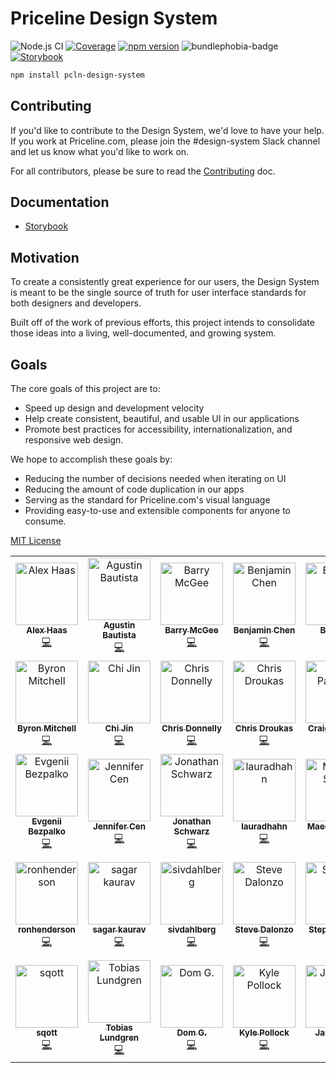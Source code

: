 # Priceline Design System

![Node.js CI](https://github.com/priceline/design-system/workflows/Node.js%20CI/badge.svg)
[![Coverage][coverage-badge]][coverage]
[![npm version][npm version]][npm version]
![bundlephobia-badge]
[![Storybook](https://cdn.jsdelivr.net/gh/storybookjs/brand@master/badge/badge-storybook.svg)][storybook]

```sh
npm install pcln-design-system
```

## Contributing

If you'd like to contribute to the Design System, we'd love to have your help. If you work at Priceline.com, please join the #design-system Slack channel and let us know what you'd like to work on.

For all contributors, please be sure to read the [Contributing](CONTRIBUTING.md) doc.

## Documentation

- [Storybook][storybook]

## Motivation

To create a consistently great experience for our users, the Design System is meant to be the single source of truth for user interface standards for both designers and developers.

Built off of the work of previous efforts, this project intends to consolidate those ideas into a living, well-documented, and growing system.

## Goals

The core goals of this project are to:

- Speed up design and development velocity
- Help create consistent, beautiful, and usable UI in our applications
- Promote best practices for accessibility, internationalization, and
  responsive web design.

We hope to accomplish these goals by:

- Reducing the number of decisions needed when iterating on UI
- Reducing the amount of code duplication in our apps
- Serving as the standard for Priceline.com's visual language
- Providing easy-to-use and extensible components for anyone to consume.

[MIT License](LICENSE.md)

<!-- ALL-CONTRIBUTORS-LIST:START - Do not remove or modify this section -->
<!-- prettier-ignore-start -->
<!-- markdownlint-disable -->
<table>
  <tr>
    <td align="center"><a href="https://github.com/haasalex16"><img src="https://avatars3.githubusercontent.com/u/10518812?v=4" width="100px;" alt="Alex Haas"/><br /><sub><b>Alex Haas</b></sub></a><br /><a href="https://github.com/Priceline/design-system/commits?author=haasalex16" title="Code">💻</a></td>
    <td align="center"><a href="http://www.agustinbautista.com/"><img src="https://avatars0.githubusercontent.com/u/5533800?v=4" width="100px;" alt="Agustin Bautista"/><br /><sub><b>Agustin Bautista</b></sub></a><br /><a href="https://github.com/Priceline/design-system/commits?author=abautist" title="Code">💻</a></td>
    <td align="center"><a href="http://www.barrymcgee.co.uk"><img src="https://avatars0.githubusercontent.com/u/505570?v=4" width="100px;" alt="Barry McGee"/><br /><sub><b>Barry McGee</b></sub></a><br /><a href="https://github.com/Priceline/design-system/commits?author=barrymcgee" title="Code">💻</a></td>
    <td align="center"><a href="https://linkedin.com/in/benicheni"><img src="https://avatars2.githubusercontent.com/u/6441326?v=4" width="100px;" alt="Benjamin Chen"/><br /><sub><b>Benjamin Chen</b></sub></a><br /><a href="https://github.com/Priceline/design-system/commits?author=BeniCheni" title="Code">💻</a></td>
    <td align="center"><a href="https://github.com/bertya"><img src="https://avatars3.githubusercontent.com/u/9540294?v=4" width="100px;" alt="Bing Bai"/><br /><sub><b>Bing Bai</b></sub></a><br /><a href="https://github.com/Priceline/design-system/commits?author=bertya" title="Code">💻</a></td>
    <td align="center"><a href="https://jxnblk.com"><img src="https://avatars2.githubusercontent.com/u/3451712?v=4" width="100px;" alt="Brent Jackson"/><br /><sub><b>Brent Jackson</b></sub></a><br /><a href="https://github.com/Priceline/design-system/commits?author=jxnblk" title="Code">💻</a></td>
    <td align="center"><a href="https://github.com/broox9"><img src="https://avatars1.githubusercontent.com/u/370264?v=4" width="100px;" alt="Brookes Stephens"/><br /><sub><b>Brookes Stephens</b></sub></a><br /><a href="https://github.com/Priceline/design-system/commits?author=broox9" title="Code">💻</a></td>
  </tr>
  <tr>
    <td align="center"><a href="https://github.com/byrekt"><img src="https://avatars2.githubusercontent.com/u/1385339?v=4" width="100px;" alt="Byron Mitchell"/><br /><sub><b>Byron Mitchell</b></sub></a><br /><a href="https://github.com/Priceline/design-system/commits?author=byrekt" title="Code">💻</a></td>
    <td align="center"><a href="https://github.com/jinchi2013"><img src="https://avatars0.githubusercontent.com/u/15325954?v=4" width="100px;" alt="Chi Jin"/><br /><sub><b>Chi Jin</b></sub></a><br /><a href="https://github.com/Priceline/design-system/commits?author=jinchi2013" title="Code">💻</a></td>
    <td align="center"><a href="https://github.com/donnobot"><img src="https://avatars2.githubusercontent.com/u/1270178?v=4" width="100px;" alt="Chris Donnelly"/><br /><sub><b>Chris Donnelly</b></sub></a><br /><a href="https://github.com/Priceline/design-system/commits?author=donnobot" title="Code">💻</a></td>
    <td align="center"><a href="http://chrisdroukas.com"><img src="https://avatars0.githubusercontent.com/u/1759514?v=4" width="100px;" alt="Chris Droukas"/><br /><sub><b>Chris Droukas</b></sub></a><br /><a href="https://github.com/Priceline/design-system/commits?author=chrisdroukas" title="Code">💻</a></td>
    <td align="center"><a href="https://unscsprt.github.com"><img src="https://avatars1.githubusercontent.com/u/3260642?v=4" width="100px;" alt="Craig Palermo"/><br /><sub><b>Craig Palermo</b></sub></a><br /><a href="https://github.com/Priceline/design-system/commits?author=unscsprt" title="Code">💻</a></td>
    <td align="center"><a href="https://danielgiraldo.com/"><img src="https://avatars1.githubusercontent.com/u/11232323" width="100px;" alt="Danny Giraldo"/><br /><sub><b>Danny Giraldo</b></sub></a><br /><a href="https://github.com/Priceline/design-system/commits?author=dgiraldo313" title="Code">💻</a></td>
    <td align="center"><a href="https://github.com/daljeetk"><img src="https://avatars3.githubusercontent.com/u/32394093?v=4" width="100px;" alt="daljeetk"/><br /><sub><b>daljeetk</b></sub></a><br /><a href="https://github.com/Priceline/design-system/commits?author=daljeetk" title="Code">💻</a></td>
    <td align="center"><a href="http://evanpipta.com"><img src="https://avatars3.githubusercontent.com/u/9023427?v=4" width="100px;" alt="Evan Pipta"/><br /><sub><b>Evan Pipta</b></sub></a><br /><a href="https://github.com/Priceline/design-system/commits?author=747823" title="Code">💻</a></td>
  </tr>
  <tr>
    <td align="center"><a href="https://github.com/Degron"><img src="https://avatars0.githubusercontent.com/u/14366048?v=4" width="100px;" alt="Evgenii Bezpalko"/><br /><sub><b>Evgenii Bezpalko</b></sub></a><br /><a href="https://github.com/Priceline/design-system/commits?author=Degron" title="Code">💻</a></td>
    <td align="center"><a href="https://github.com/cenjennifer"><img src="https://avatars3.githubusercontent.com/u/6467349?v=4" width="100px;" alt="Jennifer Cen"/><br /><sub><b>Jennifer Cen</b></sub></a><br /><a href="https://github.com/Priceline/design-system/commits?author=cenjennifer" title="Code">💻</a></td>
    <td align="center"><a href="https://github.com/jes708"><img src="https://avatars3.githubusercontent.com/u/16601510?v=4" width="100px;" alt="Jonathan Schwarz"/><br /><sub><b>Jonathan Schwarz</b></sub></a><br /><a href="https://github.com/Priceline/design-system/commits?author=jes708" title="Code">💻</a></td>
    <td align="center"><a href="https://github.com/lauradhahn"><img src="https://avatars1.githubusercontent.com/u/2086094?v=4" width="100px;" alt="lauradhahn"/><br /><sub><b>lauradhahn</b></sub></a><br /><a href="https://github.com/Priceline/design-system/commits?author=lauradhahn" title="Code">💻</a></td>
    <td align="center"><a href="https://github.com/msafari"><img src="https://avatars0.githubusercontent.com/u/5679105?v=4" width="100px;" alt="Maedeh Safari"/><br /><sub><b>Maedeh Safari</b></sub></a><br /><a href="https://github.com/Priceline/design-system/commits?author=msafari" title="Code">💻</a></td>
    <td align="center"><a href="https://github.com/hakimelek"><img src="https://avatars1.githubusercontent.com/u/1974993?v=4" width="100px;" alt="Malek Hakim"/><br /><sub><b>Malek Hakim</b></sub></a><br /><a href="https://github.com/Priceline/design-system/commits?author=hakimelek" title="Code">💻</a></td>
    <td align="center"><a href="http://www.rinakrevat.com"><img src="https://avatars1.githubusercontent.com/u/1365995?v=4" width="100px;" alt="Rina Krevat"/><br /><sub><b>Rina Krevat</b></sub></a><br /><a href="https://github.com/Priceline/design-system/commits?author=krevat" title="Code">💻</a></td>
  </tr>
  <tr>
    <td align="center"><a href="https://github.com/ronhenderson"><img src="https://avatars1.githubusercontent.com/u/5322552?v=4" width="100px;" alt="ronhenderson"/><br /><sub><b>ronhenderson</b></sub></a><br /><a href="https://github.com/Priceline/design-system/commits?author=ronhenderson" title="Code">💻</a></td>
    <td align="center"><a href="https://github.com/sagarkaurav"><img src="https://avatars0.githubusercontent.com/u/8871080?v=4" width="100px;" alt="sagar kaurav"/><br /><sub><b>sagar kaurav</b></sub></a><br /><a href="https://github.com/Priceline/design-system/commits?author=sagarkaurav" title="Code">💻</a></td>
    <td align="center"><a href="https://github.com/sivdahlberg"><img src="https://avatars3.githubusercontent.com/u/15033101?v=4" width="100px;" alt="sivdahlberg"/><br /><sub><b>sivdahlberg</b></sub></a><br /><a href="https://github.com/Priceline/design-system/commits?author=sivdahlberg" title="Code">💻</a></td>
    <td align="center"><a href="https://github.com/sdalonzo"><img src="https://avatars0.githubusercontent.com/u/2132853?v=4" width="100px;" alt="Steve Dalonzo"/><br /><sub><b>Steve Dalonzo</b></sub></a><br /><a href="https://github.com/Priceline/design-system/commits?author=sdalonzo" title="Code">💻</a></td>
    <td align="center"><a href="https://github.com/stephensulik"><img src="https://avatars2.githubusercontent.com/u/2953256?v=4" width="100px;" alt="Stephen Sulik"/><br /><sub><b>Stephen Sulik</b></sub></a><br /><a href="https://github.com/Priceline/design-system/commits?author=stephensulik" title="Code">💻</a></td>
    <td align="center"><a href="https://github.com/tfquirk"><img src="https://avatars.githubusercontent.com/tfquirk" width="100px;" alt="Timothy Quirk"/><br /><sub><b>Timothy Quirk</b></sub></a><br /><a href="https://github.com/Priceline/design-system/commits?author=tfquirk" title="Code">💻</a></td>
    <td align="center"><a href="https://github.com/tornglintaffychen"><img src="https://avatars1.githubusercontent.com/u/16071129?v=4" width="100px;" alt="Torng-Lin (Taffy) Chen"/><br /><sub><b>Torng-Lin (Taffy) Chen</b></sub></a><br /><a href="https://github.com/Priceline/design-system/commits?author=tornglintaffychen" title="Code">💻</a></td>
  </tr>
  <tr>
    <td align="center"><a href="http://scottgary.com"><img src="https://avatars3.githubusercontent.com/u/45636494?v=4" width="100px;" alt="sqott"/><br /><sub><b>sqott</b></sub></a><br /><a href="https://github.com/Priceline/design-system/commits?author=sqott" title="Code">💻</a></td>
    <td align="center"><a href="https://lundgren.tech"><img src="https://avatars2.githubusercontent.com/u/862774?v=4" width="100px;" alt="Tobias Lundgren"/><br /><sub><b>Tobias Lundgren</b></sub></a><br /><a href="https://github.com/Priceline/design-system/commits?author=lundgren2" title="Code">💻</a></td>
    <td align="center"><a href="https://github.com/zerodom30"><img src="https://avatars0.githubusercontent.com/u/3496298?v=4" width="100px;" alt="Dom G."/><br /><sub><b>Dom G.</b></sub></a><br /><a href="https://github.com/Priceline/design-system/commits?author=zerodom30" title="Code">💻</a></td>
    <td align="center"><a href="https://github.com/unixchad"><img src="https://avatars1.githubusercontent.com/u/3157593?v=4" width="100px;" alt="Kyle Pollock"/><br /><sub><b>Kyle Pollock</b></sub></a><br /><a href="https://github.com/Priceline/design-system/commits?author=unixchad" title="Code">💻</a></td>
    <td align="center"><a href="https://github.com/James300"><img src="https://avatars0.githubusercontent.com/u/9325039?v=4" width="100px;" alt="James300"/><br /><sub><b>James300</b></sub></a><br /><a href="https://github.com/Priceline/design-system/commits?author=James300" title="Code">💻</a></td>
  </tr>
</table>

<!-- markdownlint-enable -->
<!-- prettier-ignore-end -->

<!-- ALL-CONTRIBUTORS-LIST:END -->

[coverage]: https://codecov.io/github/priceline/design-system
[coverage-badge]: https://img.shields.io/codecov/c/github/priceline/design-system.svg?style=flat-square
[npm version]: https://img.shields.io/npm/v/pcln-design-system.svg?style=flat-square
[storybook]: https://main--5a85e56213417800200978ab.chromatic.com
[bundlephobia-badge]: https://badgen.net/bundlephobia/minzip/pcln-design-system?color=cyan
